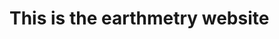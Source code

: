 <link rel="apple-touch-icon" sizes="180x180" href="/assets/apple-touch-icon.png">
<link rel="icon" type="image/png" sizes="32x32" href="/assets/favicon-32x32.png">
<link rel="icon" type="image/png" sizes="16x16" href="/assets/favicon-16x16.png">
<link rel="manifest" href="/assets/site.webmanifest">
<link rel="mask-icon" href="/assets/safari-pinned-tab.svg" color="#5bbad5">
<link rel="shortcut icon" href="/assets/favicon.ico">
<meta name="msapplication-TileColor" content="#2d89ef">
<meta name="msapplication-config" content="/assets/browserconfig.xml">
<meta name="theme-color" content="#ffffff">


# This is the earthmetry website